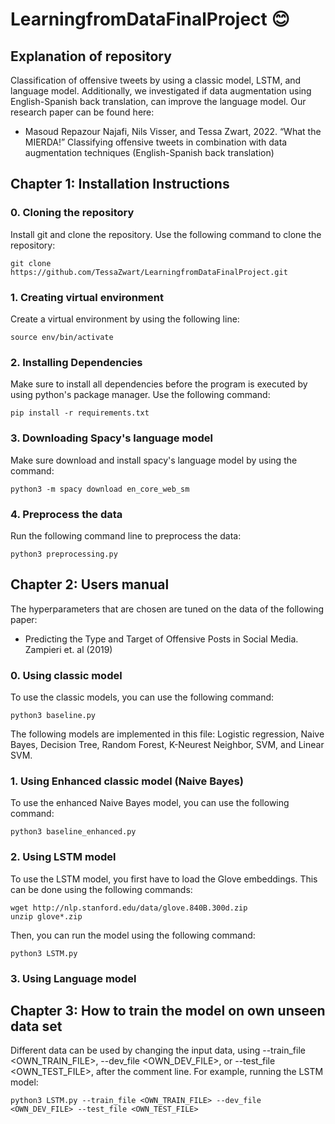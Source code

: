 # LearningfromDataFinalProject 😊
## Explanation of repository

Classification of offensive tweets by using a classic model, LSTM, and language model. Additionally, we investigated if data augmentation using English-Spanish back translation, can improve the language model. Our research paper can be found here:

* Masoud Repazour Najafi, Nils Visser, and Tessa Zwart, 2022. “What the MIERDA!” Classifying offensive tweets in combination with data augmentation techniques (English-Spanish back translation)

## Chapter 1: Installation Instructions
### 0. Cloning the repository
Install git and clone the repository. Use the following command to clone the repository:
```
git clone https://github.com/TessaZwart/LearningfromDataFinalProject.git
```

### 1. Creating virtual environment
Create a virtual environment by using the following line:
```
source env/bin/activate
```

### 2. Installing Dependencies
Make sure to install all dependencies before the program is executed by using python's package manager. Use the following command:
```
pip install -r requirements.txt
```


### 3. Downloading Spacy's language model
Make sure download and install spacy's language model by using the command:
```
python3 -m spacy download en_core_web_sm
```

### 4. Preprocess the data
Run the following command line to preprocess the data:
```
python3 preprocessing.py
```


## Chapter 2: Users manual
The hyperparameters that are chosen are tuned on the data of the following paper:
* Predicting the Type and Target of Offensive Posts in Social Media. Zampieri et. al
(2019)


### 0. Using classic model
To use the classic models, you can use the following command:
```
python3 baseline.py
```
The following models are implemented in this file: Logistic regression, Naive Bayes, Decision Tree, Random Forest, K-Neurest Neighbor, SVM, and Linear SVM.

### 1. Using Enhanced classic model (Naive Bayes)
To use the enhanced Naive Bayes model, you can use the following command:
```
python3 baseline_enhanced.py
```

### 2. Using LSTM model
To use the LSTM model, you first have to load the Glove embeddings. This can be done using the following commands:
```
wget http://nlp.stanford.edu/data/glove.840B.300d.zip
unzip glove*.zip
```
Then, you can run the model using the following command:
```
python3 LSTM.py
```

### 3. Using Language model



## Chapter 3: How to train the model on own unseen data set
Different data can be used by changing the input data, using --train_file <OWN_TRAIN_FILE>, --dev_file <OWN_DEV_FILE>, or --test_file <OWN_TEST_FILE>, after the comment line. For example, running the LSTM model:
```
python3 LSTM.py --train_file <OWN_TRAIN_FILE> --dev_file <OWN_DEV_FILE> --test_file <OWN_TEST_FILE>
```

